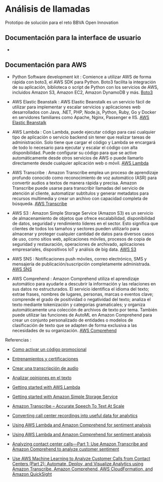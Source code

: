 # Análisis de llamadas

Prototipo de solución para el reto BBVA Open Innovation

## Documentación para la interface de usuario

* 

## Documentación para AWS

* Python Software development kit :
Comience a utilizar AWS de forma rápida con boto3, el AWS SDK para Python. Boto3 facilita la integración de su aplicación, biblioteca o script de Python con los servicios de AWS, incluidos Amazon S3, Amazon EC2, Amazon DynamoDB y más.
[Boto3](https://boto3.amazonaws.com/v1/documentation/api/latest/guide/quickstart.html)

* AWS Elastic Beanstalk :
AWS Elastic Beanstalk es un servicio fácil de utilizar para implementar y escalar servicios y aplicaciones web desarrollados con Java, .NET, PHP, Node.js, Python, Ruby, Go y Docker en servidores familiares como Apache, Nginx, Passenger e IIS.
[AWS Elastic Beanstalk](https://aws.amazon.com/es/elasticbeanstalk/?nc2=type_a)

* AWS Lambda :
Con Lambda, puede ejecutar código para casi cualquier tipo de aplicación o servicio backend sin tener que realizar tareas de administración. Solo tiene que cargar el código y Lambda se encargará de todo lo necesario para ejecutar y escalar el código con alta disponibilidad. Puede configurar su código para que se active automáticamente desde otros servicios de AWS o puede llamarlo directamente desde cualquier aplicación web o móvil.
[AWS Lambda](https://aws.amazon.com/es/lambda/?nc2=type_a)

* AWS Transcribe :
Amazon Transcribe emplea un proceso de aprendizaje profundo conocido como reconocimiento de voz automático (ASR) para convertir audios a textos de manera rápida y precisa. Amazon Transcribe puede usarse para transcribir llamadas del servicio de atención al cliente, automatizar subtítulos y generar metadatos para recursos multimedia y crear un archivo con capacidad completa de búsqueda.
[AWS Transcribe](https://aws.amazon.com/es/transcribe/)

* AWS S3 :
Amazon Simple Storage Service (Amazon S3) es un servicio de almacenamiento de objetos que ofrece escalabilidad, disponibilidad de datos, seguridad y rendimiento líderes en el sector. Esto significa que clientes de todos los tamaños y sectores pueden utilizarlo para almacenar y proteger cualquier cantidad de datos para diversos casos de uso, como sitios web, aplicaciones móviles, procesos de copia de seguridad y restauración, operaciones de archivado, aplicaciones empresariales, dispositivos IoT y análisis de big data.
[AWS S3](https://aws.amazon.com/es/s3/)

* AWS SNS :
Notificaciones push móviles, correo electrónico, SMS y mensajería de publicación/suscripción completamente administrada.
[AWS SNS](https://aws.amazon.com/es/sns/?whats-new-cards.sort-by=item.additionalFields.postDateTime&whats-new-cards.sort-order=desc)

* AWS Comprehend :
Amazon Comprehend utiliza el aprendizaje automático para ayudarle a descubrir la información y las relaciones en sus datos no estructurados. El servicio identifica el idioma del texto; extrae frases, nombres de lugares, personas, marcas o eventos clave; comprende el grado de positividad o negatividad del texto; analiza el texto mediante tokenización y categorías gramaticales; y organiza automáticamente una colección de archivos de texto por tema. También puede utilizar las funciones de AutoML en Amazon Comprehend para crear un conjunto personalizado de entidades o modelos de clasificación de texto que se adapten de forma exclusiva a las necesidades de su organización.
[AWS Comprehend](https://aws.amazon.com/es/comprehend/)

Referencias :

* [Como activar un código promocional](https://aws.amazon.com/es/premiumsupport/knowledge-center/add-aws-promotional-code/)

* [Entrenamientos y certificaciones](https://www.aws.training/LearningLibrary?filters=language%3A7&tab=view_all)

* [Crear una transcripción de audio](https://aws.amazon.com/es/getting-started/hands-on/create-audio-transcript-transcribe/)

* [Analizar opiniones en el texto](https://aws.amazon.com/es/getting-started/hands-on/analyze-sentiment-comprehend/)

* [Getting started with AWS Lambda](https://docs.aws.amazon.com/lambda/latest/dg/getting-started.html)

* [Getting started with Amazon Simple Storage Service](https://docs.aws.amazon.com/AmazonS3/latest/gsg/GetStartedWithS3.html)

* [Amazon Transcribe – Accurate Speech To Text At Scale](https://aws.amazon.com/es/blogs/aws/amazon-transcribe-scalable-and-accurate-automatic-speech-recognition/)

* [Converting call center recordings into useful data for analytics](https://aws.amazon.com/es/blogs/compute/converting-call-center-recordings-into-useful-data-for-analytics/)

* [Using AWS Lambda and Amazon Comprehend for sentiment analysis](https://aws.amazon.com/es/blogs/compute/using-aws-lambda-and-amazon-comprehend-for-sentiment-analysis/)

* [Using AWS Lambda and Amazon Comprehend for sentiment analysis](https://aws.amazon.com/es/blogs/compute/using-aws-lambda-and-amazon-comprehend-for-sentiment-analysis/)

* [Analyzing contact center calls—Part 1: Use Amazon Transcribe and Amazon Comprehend to analyze customer sentiment](https://aws.amazon.com/es/blogs/machine-learning/analyzing-contact-center-calls-part-1-use-amazon-transcribe-and-amazon-comprehend-to-analyze-customer-sentiment/)

* [Use AWS Machine Learning to Analyze Customer Calls from Contact Centers (Part 2): Automate, Deploy, and Visualize Analytics using Amazon Transcribe, Amazon Comprehend, AWS CloudFormation, and Amazon QuickSight](https://aws.amazon.com/es/blogs/machine-learning/use-aws-machine-learning-to-analyze-customer-calls-from-contact-centers-part-2-automate-deploy-and-visualize-analytics-using-amazon-transcribe-amazon-comprehend-aws-cloudformation-and-amazon-q/)